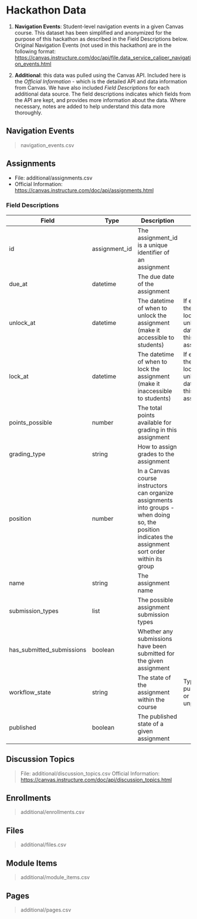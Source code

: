 # Hackathon Data

1. **Navigation Events**: Student-level navigation events in a given Canvas course. This dataset has been simplified and anonymized for the purpose of this hackathon as described in the Field Descriptions below. 
Original Navigation Events (not used in this hackathon) are in the following format: https://canvas.instructure.com/doc/api/file.data_service_caliper_navigation_events.html 

2. **Additional**: this data was pulled using the Canvas API. Included here is the *Official Information* - which is the detailed API and data information from Canvas. We have also included *Field Descriptions* for each additional data source. The field descriptions indicates which fields from the API are kept, and provides more information about the data. Where necessary, notes are added to help understand this data more thoroughly. 
   
## Navigation Events
> navigation_events.csv

## Assignments 
- File: additional/assignments.csv
- Official Information: https://canvas.instructure.com/doc/api/assignments.html

### Field Descriptions

Field | Type | Description | Note
---------|----------|---------|---------
 id | assignment_id | The assignment_id is a unique identifier of an assignment | 
 due_at | datetime | The due date of the assignment
 unlock_at | datetime | The datetime of when to unlock the assignment (make it accessible to students) | If empty, there is no lock / unlock dates for this assignment
 lock_at | datetime | The datetime of when to lock the assignment (make it inaccessible to students) | If empty, there is no lock / unlock dates for this assignment
 points_possible | number | The total points available for grading in this assignment 
 grading_type | string | How to assign grades to the assignment
 position | number | In a Canvas course instructors can organize assignments into groups - when doing so, the position indicates the assignment sort order within its group 
 name | string | The assignment name
 submission_types | list | The possible assignment submission types
 has_submitted_submissions | boolean | Whether any submissions have been submitted for the given assignment
 workflow_state | string | The state of the assignment within the course | Typically published or unpublished 
 published | boolean | The published state of a given assignment

## Discussion Topics
> File: additional/discussion_topics.csv
> Official Information: https://canvas.instructure.com/doc/api/discussion_topics.html

## Enrollments
> additional/enrollments.csv

## Files
> additional/files.csv

## Module Items
> additional/module_items.csv

## Pages
> additional/pages.csv